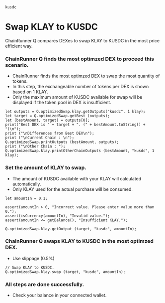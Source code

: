 ```meta-Currency
kusdc
```

# Swap KLAY to KUSDC

ChainRunner Q compares DEXes to swap KLAY to KUSDC in the most price efficient way.

### ChainRunner Q finds the most optimzed DEX to proceed this scenario.

- ChainRunner finds the most optimzed DEX to swap the most quantity of tokens.
- In this step, the exchangeable number of tokens per DEX is shown based on 1 KLAY.
- Only the maximum amount of KUSDC available for swap will be displayed if the token pool in DEX is insufficient.

```output-Dynamic
let outputs = Q.optimizedSwap.klay.getOutputs("kusdc", 1 klay);
let target = Q.optimizedSwap.getBest (outputs);
let (bestAmount, target) = outputs[0];
print("Best DEX is " + target + ". (" + bestAmount.toString() + ")\n");
print ("\nDifferences from Best DEX\n");
print ("\nCurrent Chain : \n");
Q.optimizedSwap.printOutputs (bestAmount, outputs);
print ("\nOther Chain : ");
Q.optimizedSwap.klay.printOtherChainOutputs (bestAmount, "kusdc", 1 klay);
```

### Set the amount of KLAY to swap.

- The amount of KUSDC available with your KLAY will calculated automatically.
- Only KLAY used for the actual purchase will be consumed.

```input-Dynamic KLAY
let amountIn = 0.1;
```

```input-Verify
assert(amountIn > 0, "Incorrect value. Please enter value more than 0.");
assert(isCurrency(amountIn), "Invalid value.");
assert(amountIn <= getBalance(), "Insufficient KLAY.");
```

```output-Dynamic KUSDC
Q.optimizedSwap.klay.getOutput (target, "kusdc", amountIn);
```

### ChainRunner Q swaps KLAY to KUSDC in the most optimzed DEX.

- Use slippage (0.5%)

```taster
// Swap KLAY to KUSDC.
Q.optimizedSwap.klay.swap (target, "kusdc", amountIn);
```

### All steps are done successfully.

- Check your balance in your connected wallet.
